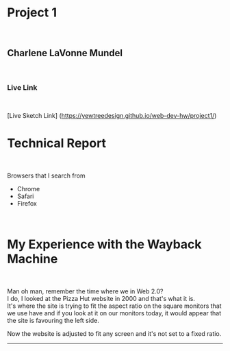 <h1>Project 1 </h1>
<br>
<h2>Charlene LaVonne Mundel</h2>
<br>

<h3> Live Link </h3>
<br>

[Live Sketch Link] (https://yewtreedesign.github.io/web-dev-hw/project1/)
<br>
<h1> Technical Report </h1>
<br>

Browsers that I search from
<br>
<ul>
  <li>Chrome</li>
  <li>Safari</li>
  <li>Firefox</li>
</ul>

<br>

<h1> My Experience with the Wayback Machine </h1>

<br>

Man oh man, remember the time where we in Web 2.0?
<br>
I do, I looked at the Pizza Hut website in 2000 and that's what it is.<br>
It's where the site is trying to fit the aspect ratio on the square monitors that we use have and if you look at it on our monitors today,
it would appear that the site is favouring the left side.<br>


Now the website is adjusted to fit any screen and it's not set to a fixed
ratio.
*********************************************************************
